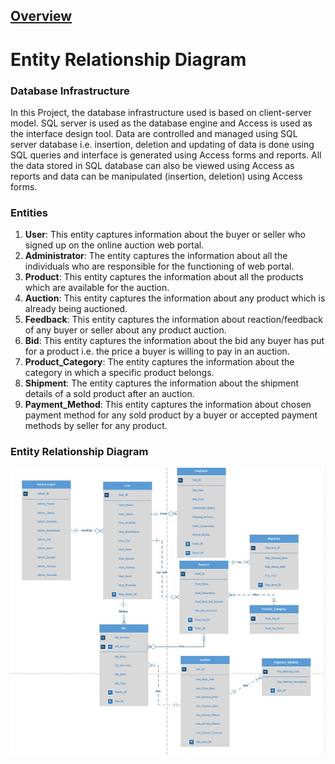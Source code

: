 ## [Overview](../master/README.md)

# Entity Relationship Diagram

### Database Infrastructure
In this Project, the database infrastructure used is based on client-server model. SQL server is used as the database engine and Access is used as the interface design tool. Data are controlled and managed using SQL server database i.e. insertion, deletion and updating of data is done using SQL queries and interface is generated using Access forms and reports. All the data stored in SQL database can also be viewed using Access as reports and data can be manipulated (insertion, deletion) using Access forms.   

### Entities
1. **User**: This entity captures information about the buyer or seller who signed up on the online auction web portal. 
2. **Administrator**: The entity captures the information about all the individuals who are responsible for the functioning of web portal.
3. **Product**: This entity captures the information about all the products which are available for the auction. 
4. **Auction**: This entity captures the information about any product which is already being auctioned. 
5. **Feedback**: This entity captures the information about reaction/feedback of any buyer or seller about any product auction.
6. **Bid**: This entity captures the information about the bid any buyer has put for a product i.e. the price a buyer is willing to pay in an auction.
7. **Product_Category**: The entity captures the information about the category in which a specific product belongs. 
8. **Shipment**: The entity captures the information about the shipment details of a sold product after an auction.
9. **Payment_Method**: This entity captures the information about chosen payment method for any sold product by a buyer or accepted payment methods by seller for any product.  

### Entity Relationship Diagram
![Image](https://github.com/arsheenabbasali/Online-Auction-Database-Management-System/blob/master/Entity_Database/Entity%20Diagram.jpg)
